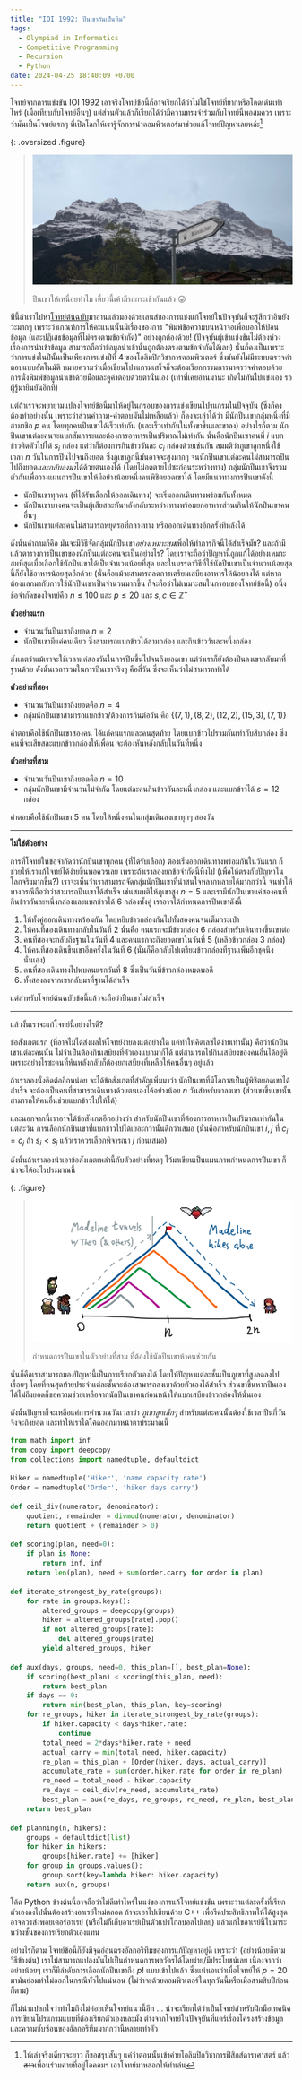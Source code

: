 ```yaml
---
title: "IOI 1992: ปีนเขากันเป็นทีม"
tags:
  - Olympiad in Informatics
  - Competitive Programming
  - Recursion
  - Python
date: 2024-04-25 18:40:09 +0700
---
```


โจทย์จากการแข่งขัน IOI 1992 เอาจริงโจทย์ข้อนี้ก็อาจเรียกได้ว่าไม่ใช่โจทย์ที่ยากหรือโดดเด่นเท่าไหร่ (เมื่อเทียบกับโจทย์อื่นๆ) แต่ส่วนตัวแล้วก็เรียกได้ว่ามีความทรงจำร่วมกับโจทย์นี้พอสมควร เพราะว่ามันเป็นโจทย์แรกๆ ที่เปิดโลกให้เรารู้จักการนำคอมพิวเตอร์มาช่วยแก้โจทย์ปัญหาเลยหล่ะ[^1]

{: .oversized .figure}
> ![](/images/random/jungfraujoch.jpg)
>
> ปีนเขาให้เหนื่อยทำไม เดี๋ยวนี้เค้ามีรถกระเช้ากันแล้ว 😜

ทีนี้ถ้าเราไปหา[โจทย์ต้นฉบับ][problem statement]มาอ่านแล้วมองด้วยเลนส์ของการแข่งแก้โจทย์ในปัจจุบันก็จะรู้สึกว่าอิหยังวะมากๆ เพราะว่าเกณฑ์การให้คะแนนนั้นมีเรื่องของการ "พิมพ์ข้อความบนหน้าจอเพื่อบอกให้ป้อนข้อมูล (และปฏิเสธข้อมูลที่ไม่ตรงตามข้อจำกัด)" อย่างถูกต้องด้วย! (ปัจจุบันผู้เข้าแข่งขันไม่ต้องห่วงเรื่องการนำเข้าข้อมูล สามารถถือว่าข้อมูลนำเข้านั้นถูกต้องตรงตามข้อจำกัดได้เลย) นั่นก็คงเป็นเพราะว่าการแข่งในปีนั้นเป็นเพียงการแข่งปีที่ 4 ของโอลิมปิกวิชาการคอมพิวเตอร์ ซึ่งมันยังไม่มีระบบตรวจคำตอบแบบอัตโนมัติ หมายความว่าเมื่อเขียนโปรแกรมเสร็จก็จะต้องเรียกกรรมการมาตรวจคำตอบด้วยการนั่งพิมพ์ข้อมูลนำเข้าด้วยมือและดูคำตอบด้วยตานั่นเอง (เท่าที่เคยอ่านมานะ เกิดไม่ทันไปแข่งเอง รอผู้รู้มายืนยันอีกที)

แต่ถ้าเราจะพยายามแปลงโจทย์ข้อนี้มาให้อยู่ในกรอบของการแข่งเขียนโปรแกรมในปัจจุบัน (ซึ่งก็คงต้องทำอย่างนั้น เพราะว่าส่วนคำถาม-คำตอบมันไม่เหลือแล้ว) ก็คงจะเล่าได้ว่า มีนักปีนเขากลุ่มหนึ่งที่มีสามาชิก $p$ คน โดยทุกคนปีนเขาได้เร็วเท่ากัน (และเร็วเท่ากันในทั้งขาขึ้นและขาลง) อย่างไรก็ตาม นักปีนเขาแต่ละคนจะแบกสัมภาระและต้องการอาหารเป็นปริมาณไม่เท่ากัน นั่นคือนักปีนเขาคนที่ $i$ แบกข้าวติดตัวไปได้ $s_i$ กล่อง แต่ว่าก็ต้องการกินข้าววันละ $c_i$ กล่องด้วยเช่นกัน สมมติว่าภูเขาลูกหนึ่งใช้เวลา $n$ วันในการปีนไปจนถึงยอด ซึ่งภูเขาลูกนี้มันอาจจะสูงมากๆ จนนักปีนเขาแต่ละคนไม่สามารถปีนไปถึงยอด*และกลับลงมา*ได้ด้วยตนเองได้ (โดยไม่อดตายไปซะก่อนระหว่างทาง) กลุ่มนักปีนเขาจึงรวมตัวกันเพื่อวางแผนการปีนเขาให้มีอย่างน้อยหนึ่งคนพิชิตยอดเขาได้ โดยมีแนวทางการปีนเขาดังนี้

- นักปีนเขาทุกคน (ที่ได้รับเลือกให้ออกเดินทาง) จะเริ่มออกเดินทางพร้อมกันทั้งหมด
- นักปีนเขาบางคนจะเป็นผู้เสียสละหันหลังกลับระหว่างทางพร้อมยกอาหารส่วนเกินให้นักปีนเขาคนอื่นๆ
- นักปีนเขาแต่ละคนไม่สามารถหยุดรอที่กลางทาง หรือออกเดินทางอีกครั้งทีหลังได้

ดังนั้นคำถามก็คือ มันจะมีวิธีจัดกลุ่มนักปีนเขา*อย่างเหมาะสม*เพื่อให้ทำภารกิจนี้ได้สำเร็จมั้ย? และถ้ามีแล้วตารางการปีนเขาของนักปีนแต่ละคนจะเป็นอย่างไร? โดยเราจะถือว่าปัญหานี้ถูกแก้ได้อย่างเหมาะสมที่สุดเมื่อเลือกใช้นักปีนเขาได้เป็นจำนวนน้อยที่สุด และในบรรดาวิธีที่ใช้นักปีนเขาเป็นจำนวนน้อยสุดนี้ก็ยังใช้อาหารน้อยสุดอีกด้วย (นั่นคือแม้จะสามารถลดการเตรียมเสบียงอาหารให้น้อยลงได้ แต่หากต้องแลกมากับการใช้นักปีนเขาเป็นจำนวนมากขึ้น ก็จะถือว่าไม่เหมาะสมในกรอบของโจทย์ข้อนี้) อนึ่ง ข้อจำกัดของโจทย์คือ $n\le100$ และ $p\le20$ และ $s,c \in \mathbb{Z}^+$

**ตัวอย่างแรก**

- จำนวนวันปีนเขาถึงยอด $n=2$
- นักปีนเขามีแค่คนเดียว ซึ่งสามารถแบกข้าวได้สามกล่อง และกินข้าววันละหนึ่งกล่อง

สังเกตว่าแม้เราจะใช้เวลาแค่สองวันในการปีนขึ้นไปจนถึงยอดเขา แต่ว่าเราก็ยังต้องปีนลงเขากลับมาที่ฐานด้วย ดังนั้นเวลารวมในการปีนเขาจริงๆ คือสี่วัน ซึ่งจะเห็นว่าไม่สามารถทำได้

**ตัวอย่างที่สอง**

- จำนวนวันปีนเขาถึงยอดคือ $n=4$
- กลุ่มนักปีนเขาสามารถแบกข้าว/ต้องการกินต่อวัน คือ $\lbrace (7,1),(8,2),(12,2),(15,3),(7,1) \rbrace$

คำตอบคือใช้นักปีนเขาสองคน ได้แก่คนแรกและคนสุดท้าย โดยแบกข้าวไปรวมกันเท่ากับสิบกล่อง ซึ่งคนที่จะเสียสละแบกข้าวกล่องให้เพื่อน จะต้องหันหลังกลับในวันที่หนึ่ง

**ตัวอย่างที่สาม**

- จำนวนวันปีนเขาถึงยอดคือ $n=10$
- กลุ่มนักปีนเขามีจำนวนไม่จำกัด โดยแต่ละคนกินข้าววันละหนึ่งกล่อง และแบกข้าวได้ $s=12$ กล่อง

คำตอบคือใช้นักปีนเขา 5 คน โดยให้หนึ่งคนในกลุ่มเดินลงเขาทุกๆ สองวัน

---

**ไม่ใช่ตัวอย่าง**

การที่โจทย์ให้ข้อจำกัดว่านักปีนเขาทุกคน (ที่ได้รับเลือก) ต้องเริ่มออกเดินทางพร้อมกันในวันแรก ก็ช่วยให้เราแก้โจทย์ได้ง่ายขึ้นพอควรเลย เพราะถ้าเราลองยกข้อจำกัดนี้ทิ้งไป (เพื่อให้ตรงกับปัญหาในโลกจริงมากขึ้น?) เราจะเห็นว่าเราสามารถจัดกลุ่มนักปีนเขาที่น่าสนใจหลากหลายได้มากกว่านี้ จนทำให้บางกรณีถือว่าว่าสามารถปีนเขาได้สำเร็จ เช่นสมมติให้ภูเขาสูง $n=5$ และเรามีนักปีนเขาแค่สองคนที่กินข้าววันละหนึ่งกล่องและแบกข้าวได้ 6 กล่องทั้งคู่ เราอาจได้กำหนดการปีนเขาดังนี้

1. ให้ทั้งคู่ออกเดินทางพร้อมกัน โดยหยิบข้าวกล่องกันไปทั้งสองคนจนเต็มกระเป๋า
2. ให้คนที่สองเดินทางกลับในวันที่ 2 นั่นคือ คนแรกจะมีข้าวกล่อง 6 กล่องสำหรับเดินทางขึ้นเขาต่อ
3. คนที่สองจะกลับถึงฐานในวันที่ 4 และคนแรกจะถึงยอดเขาในวันที่ 5 (เหลือข้าวกล่อง 3 กล่อง)
4. ให้คนที่สองเดินขึ้นเขาอีกครั้งในวันที่ 6 (นั่นก็คือกลับไปเตรียมข้าวกล่องที่ฐานเพิ่มอีกชุดนึงนั่นเอง)
5. คนที่สองเดินทางไปพบคนแรกวันที่ 8 ซึ่งเป็นวันที่ข้าวกล่องหมดพอดี
6. ทั้งสองลงจากเขากลับมาที่ฐานได้สำเร็จ

แต่สำหรับโจทย์ต้นฉบับข้อนี้แล้วจะถือว่าปืนเขาไม่สำเร็จ

---

แล้วงั้นเราจะแก้โจทย์นี้อย่างไรดี?

ข้อสังเกตแรก (ที่อาจไม่ได้ส่งผลให้โจทย์ง่ายลงแต่อย่างใด แค่ทำให้คิดเลขได้ง่ายเท่านั้น) คือว่านักปีนเขาแต่ละคนนั้น ไม่จำเป็นต้องกินเสบียงที่ตัวเองแบกมาก็ได้ แต่สามารถไปกินเสบียงของคนอื่นได้อยู่ดี เพราะอย่างไรซะคนที่หันหลังกลับก็ต้องยกเสบียงที่เหลือให้คนอื่นๆ อยู่แล้ว

ถ้าเราลองนั่งคิดต่ออีกหน่อย จะได้ข้อสังเกตที่สำคัญเพิ่มมาว่า นักปีนเขาที่มีโอกาสเป็นผู้พิชิตยอดเขาได้สำเร็จ จะต้องเป็นคนที่สามารถเดินทางด้วยตนเองได้อย่างน้อย $n$ วันสำหรับขาลงเขา (ส่วนขาขึ้นเขานั้นสามารถให้คนอื่นช่วยแบกข้าวไปให้ได้)

และนอกจากนี้เราอาจได้ข้อสังเกตอีกอย่างว่า สำหรับนักปีนเขาที่ต้องการอาหารเป็นปริมาณเท่ากันในแต่ละวัน การเลือกนักปีนเขาที่แบกข้าวไปได้เยอะกว่านั้นดีกว่าเสมอ (นั่นคือสำหรับนักปีนเขา $i,j$ ที่ $c_i=c_j$ ถ้า $s_i<s_j$ แล้วเราควรเลือกพิจารณา $j$ ก่อนเสมอ)

ดังนั้นถ้าเราลองนำเอาข้อสังเกตเหล่านี้กับตัวอย่างที่ทดๆ ไว้มาเขียนเป็นแผนภาพกำหนดการปีนเขา ก็น่าจะได้อะไรประมาณนี้

{: .figure}
> ![](/images/algorithm/recursion/mountain-climbers.png)
>
> กำหนดการปีนเขาในตัวอย่างที่สาม ที่ต้องใช้นักปีนเขาห้าคนช่วยกัน

นั่นก็คือเราสามารถมองปัญหานี้เป็นการเรียกตัวเองได้ โดยให้ปัญหาแต่ละชั้นเป็นภูเขาที่สูงลดลงไปเรื่อยๆ โดยที่คนสุดท้ายประจำแต่ละชั้นจะต้องสามารถลงเขาด้วยตัวเองได้สำเร็จ ส่วนขาขึ้นหากปีนเองได้ไม่ถึงยอดก็ขอความช่วยเหลือจากนักปีนเขาคนก่อนหน้าให้แบกเสบียงข้าวกล่องให้นั่นเอง

ดังนั้นปัญหาก็จะเหลือแค่การคำนวณวันเวลาว่า *ภูเขาลูกเล็กๆ* สำหรับแต่ละคนนั้นต้องใช้เวลาปีนกี่วันจึงจะถึงยอด และทำให้เราได้โค้ดออกมาหน้าตาประมาณนี้

``` python
from math import inf
from copy import deepcopy
from collections import namedtuple, defaultdict

Hiker = namedtuple('Hiker', 'name capacity rate')
Order = namedtuple('Order', 'hiker days carry')

def ceil_div(numerator, denominator):
    quotient, remainder = divmod(numerator, denominator)
    return quotient + (remainder > 0)

def scoring(plan, need=0):
    if plan is None:
        return inf, inf
    return len(plan), need + sum(order.carry for order in plan)

def iterate_strongest_by_rate(groups):
    for rate in groups.keys():
        altered_groups = deepcopy(groups)
        hiker = altered_groups[rate].pop()
        if not altered_groups[rate]:
            del altered_groups[rate]
        yield altered_groups, hiker

def aux(days, groups, need=0, this_plan=[], best_plan=None):
    if scoring(best_plan) < scoring(this_plan, need):
        return best_plan
    if days == 0:
        return min(best_plan, this_plan, key=scoring)
    for re_groups, hiker in iterate_strongest_by_rate(groups):
        if hiker.capacity < days*hiker.rate:
            continue
        total_need = 2*days*hiker.rate + need
        actual_carry = min(total_need, hiker.capacity)
        re_plan = this_plan + [Order(hiker, days, actual_carry)]
        accumulate_rate = sum(order.hiker.rate for order in re_plan)
        re_need = total_need - hiker.capacity
        re_days = ceil_div(re_need, accumulate_rate)
        best_plan = aux(re_days, re_groups, re_need, re_plan, best_plan)
    return best_plan

def planning(n, hikers):
    groups = defaultdict(list)
    for hiker in hikers:
        groups[hiker.rate] += [hiker]
    for group in groups.values():
        group.sort(key=lambda hiker: hiker.capacity)
    return aux(n, groups)
```

โค้ด Python ข้างต้นนี่อาจถือว่าไม่ดีเท่าไหร่ในแง่ของการแก้โจทย์แข่งขัน เพราะว่าแต่ละครั้งที่เรียกตัวเองลงไปนั้นต้องสร้างอาเรย์ใหม่ตลอด ถ้าจะเอาไปเขียนด้วย C++ เพื่อรีดประสิทธิภาพให้ได้สูงสุด อาจควรส่งพอยเตอร์อาเรย์ (หรือไม่ก็เก็บอาเรย์เป็นตัวแปรโกลบอลไปเลย) แล้วแก้ไขอาเรย์นี้ไปมาระหว่างชั้นของการเรียกตัวเองแทน

อย่างไรก็ตาม โจทย์ข้อนี้ก็ยังมีจุดอ่อนตรงอัลกอริทึมของการแก้ปัญหาอยู่ดี เพราะว่า (อย่างน้อยก็ตามวิธีข้างต้น) เราไม่สามารถแปลงมันไปเป็นกำหนดการพลวัตรได้โดยง่าย/มีประโยชน์เลย เนื่องจากว่าอย่างน้อยๆ เราก็มีลำดับการเลือกนักปีนเขาถึง $p!$ แบบเข้าไปแล้ว ซึ่งแน่นอนว่าเมื่อโจทย์ให้ $p=20$ มามันย่อมทำไม่ออกในกรณีทั่วไปแน่นอน (ไม่ว่าจะด้วยคอมพิวเตอร์ในทุกวันนี้หรือเมื่อสามสิบปีก่อนก็ตาม)

ก็ไม่น่าแปลกใจว่าทำไมถึงไม่ค่อยเห็นโจทย์แนวนี้อีก ... น่าจะเรียกได้ว่าเป็นโจทย์สำหรับฝึกมือเทคนิคการเขียนโปรแกรมแบบที่ต้องเรียกตัวเองหละมั้ง ต่างจากโจทย์ในปัจจุบันที่แคร์เรื่องโครงสร้างข้อมูลและความซับซ้อนของอัลกอริทึมมากกว่านี้หลายเท่าตัว


[^1]: ให้เล่าจริงเดี๋ยวจะยาว ก็ขอสรุปสั้นๆ แค่ว่าตอนนั้นเข้าค่ายโอลิมปิกวิชาการฟิสิกส์ดาราศาสตร์ แล้ว~~สาว~~เพื่อนร่วมค่ายที่อยู่โอคอมฯ เอาโจทย์มาหลอกให้ทำเล่น


[problem statement]: //ioinformatics.org/page/ioi-1992/18